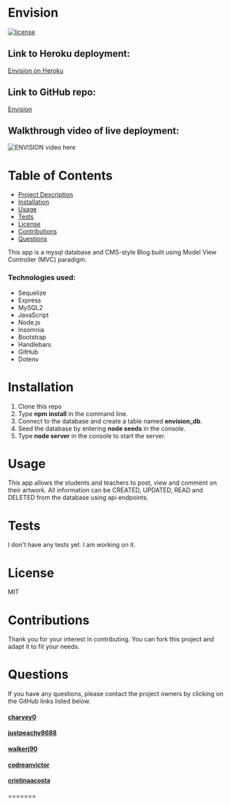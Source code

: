 # Envision

[![license](https://img.shields.io/badge/License-MIT-blue)](https://img.shields.io/badge/License-MIT-blue)

## Link to Heroku deployment:

[Envision on Heroku](https://wow-envision.herokuapp.com/)

## Link to GitHub repo:

[Envision](https://github.com/charvey0/Envision)

## Walkthrough video of live deployment:

![ENVISION video here]()

# Table of Contents

- [Project Description](#project-description)
- [Installation](#installation)
- [Usage](#usage)
- [Tests](#tests)
- [License](#license)
- [Contributions](#contributions)
- [Questions](#questions)

This app is a mysql database and CMS-style Blog built using Model View Controller (MVC) paradigm.

### Technologies used:

- Sequelize
- Express
- MySQL2
- JavaScript
- Node.js
- Insomnia
- Bootstrap
- Handlebars
- GitHub
- Dotenv

# Installation

1.  Clone this repo
2.  Type **npm install** in the command line.
3.  Connect to the database and create a table named **envision_db**.
4.  Seed the database by entering **node seeds** in the console.
5.  Type **node server** in the console to start the server.

# Usage

This app allows the students and teachers to post, view and comment on their artwork. All information can be CREATED, UPDATED, READ and DELETED from the database using api endpoints.

# Tests

I don't have any tests yet. I am working on it.

# License

MIT

# Contributions

Thank you for your interest in contributing. You can fork this project and adapt it to fit your needs.

# Questions

If you have any questions, please contact the project owners by clicking on the GitHub links listed below.

#### [charvey0](https://github.com/charvey0)

#### [justpeachy8688](https://github.com/justpeachy8688)

#### [walkerj90](https://github.com/walkerj90)

#### [codreanvictor](https://github.com/codreanvictor)

#### [cristinaacosta](https://github.com/cristinaacosta)

=======

